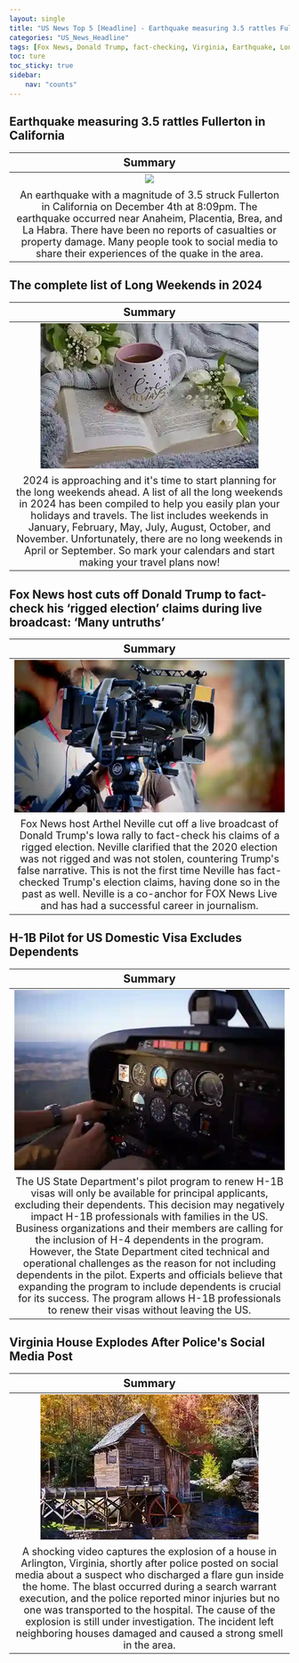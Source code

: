 ```yaml
---
layout: single
title: "US News Top 5 [Headline] - Earthquake measuring 3.5 rattles Fullerton in California, The complete list of Long Weekends in 2024"
categories: "US_News_Headline"
tags: [Fox News, Donald Trump, fact-checking, Virginia, Earthquake, Long Weekends, Visa]
toc: ture
toc_sticky: true
sidebar:
    nav: "counts"
---
```


<style>
table th:first-of-type {
    width: 100%;
    font-size: 20px;
}
table td:nth-of-type(1) {
    width: 100%;
    font-size: 18px;
}
</style>

## Earthquake measuring 3.5 rattles Fullerton in California 

Summary | 
:---:|
![](/assets/images/2023-12-05-US_News_Headline_231201_1-1.webp) |
An earthquake with a magnitude of 3.5 struck Fullerton in California on December 4th at 8:09pm. The earthquake occurred near Anaheim, Placentia, Brea, and La Habra. There have been no reports of casualties or property damage. Many people took to social media to share their experiences of the quake in the area. |

## The complete list of Long Weekends in 2024

Summary | 
:---:|
![](/assets/images/2023-12-05-US_News_Headline_231205_1-2.webp) |
2024 is approaching and it's time to start planning for the long weekends ahead. A list of all the long weekends in 2024 has been compiled to help you easily plan your holidays and travels. The list includes weekends in January, February, May, July, August, October, and November. Unfortunately, there are no long weekends in April or September. So mark your calendars and start making your travel plans now! |

## Fox News host cuts off Donald Trump to fact-check his ‘rigged election’ claims during live broadcast: ‘Many untruths’

Summary | 
:---:|
![](/assets/images/2023-12-05-US_News_Headline_231205_1-3.webp) |
Fox News host Arthel Neville cut off a live broadcast of Donald Trump's Iowa rally to fact-check his claims of a rigged election. Neville clarified that the 2020 election was not rigged and was not stolen, countering Trump's false narrative. This is not the first time Neville has fact-checked Trump's election claims, having done so in the past as well. Neville is a co-anchor for FOX News Live and has had a successful career in journalism. |

## H-1B Pilot for US Domestic Visa Excludes Dependents

Summary | 
:---:|
![](/assets/images/2023-12-05-US_News_Headline_231205_1-4.webp) |
The US State Department's pilot program to renew H-1B visas will only be available for principal applicants, excluding their dependents. This decision may negatively impact H-1B professionals with families in the US. Business organizations and their members are calling for the inclusion of H-4 dependents in the program. However, the State Department cited technical and operational challenges as the reason for not including dependents in the pilot. Experts and officials believe that expanding the program to include dependents is crucial for its success. The program allows H-1B professionals to renew their visas without leaving the US. |

## Virginia House Explodes After Police's Social Media Post

Summary | 
:---:|
![](/assets/images/2023-12-05-US_News_Headline_231205_1-5.webp) |
A shocking video captures the explosion of a house in Arlington, Virginia, shortly after police posted on social media about a suspect who discharged a flare gun inside the home. The blast occurred during a search warrant execution, and the police reported minor injuries but no one was transported to the hospital. The cause of the explosion is still under investigation. The incident left neighboring houses damaged and caused a strong smell in the area. |